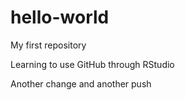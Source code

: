 # hello-world

My  first repository

Learning to use GitHub through RStudio

Another change and another push